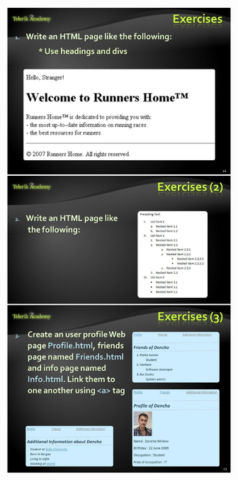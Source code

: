![](https://raw.githubusercontent.com/BorislavIvanov/Telerik_Academy/master/Resources/Exercise%20images/Introduction%20to%20HTML%20-%20Task%201.JPG)
![](https://raw.githubusercontent.com/BorislavIvanov/Telerik_Academy/master/Resources/Exercise%20images/Introduction%20to%20HTML%20-%20Task%202.JPG)
![](https://raw.githubusercontent.com/BorislavIvanov/Telerik_Academy/master/Resources/Exercise%20images/Introduction%20to%20HTML%20-%20Task%203.JPG)
